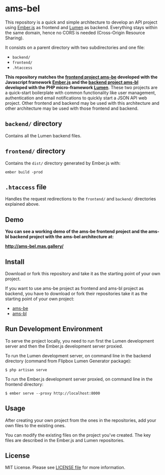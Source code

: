 
# ams-bel

This repository is a quick and simple architecture to develop an API project 
using [Ember.js](https://www.emberjs.com/) as frontend and 
[Lumen](https://lumen.laravel.com/) as backend. Everything stays within the same domain, hence no CORS is needed (Cross-Origin Resource Sharing).

It consists on a parent directory with two subdirectories and one file:

* `backend/`
* `frontend/`
* `.htaccess`

**This repository matches the [frontend project ams-be](https://github.com/AMS777/ams-be) 
developed with the Javascript framework [Ember.js](https://www.emberjs.com/) and
the [backend project ams-bl](https://github.com/AMS777/ams-bl) 
developed with the PHP micro-framework [Lumen](https://lumen.laravel.com/)**. 
These two projects are a quick-start boilerplate with common functionality like user management, authentication and email notifications to quickly start a JSON API web project.
Other frontend and backend may be used with this architecture and other architecture may be used with those frontend and backend.

## `backend/` directory

Contains all the Lumen backend files.

## `frontend/` directory

Contains the `dist/` directory generated by Ember.js with:

```
ember build -prod
```

## `.htaccess` file

Handles the request redirections to the `frontend/` and `backend/` directories
explained above.


## Demo

**You can see a working demo of the ams-be frontend project and the ams-bl 
backend project with the ams-bel architecture at:**

**http://ams-bel.mas.gallery/**


## Install

Download or fork this repository and take it as the starting point of your own project.

If you want to use ams-be project as frontend and ams-bl project as backend, 
you have to download or fork their repositories take it as the starting point 
of your own project:

* [ams-be](https://github.com/AMS777/ams-be)
* [ams-bl](https://github.com/AMS777/ams-bl) 


## Run Development Environment

To serve the project locally, you need to run first the Lumen development server
and then the Ember.js development server proxied.

To run the Lumen development server, on command line in the backend directory 
(command from Flipbox Lumen Generator package):

```
$ php artisan serve
```

To run the Ember.js development server proxied, on command line in the frontend 
directory:

```
$ ember serve --proxy http://localhost:8000
```


## Usage

After creating your own project from the ones in the repositories, 
add your own files to the existing ones.

You can modify the existing files on the project you've created. The key
files are described in the Ember.js and Lumen repositories.


## License

MIT License. Please see [LICENSE file](LICENSE) for more information.

